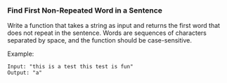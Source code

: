 ### Find First Non-Repeated Word in a Sentence
Write a function that takes a string as input and returns the first word that does not repeat in the sentence. Words are sequences of characters separated by space, and the function should be case-sensitive.

Example:
```
Input: "this is a test this test is fun"
Output: "a"
```